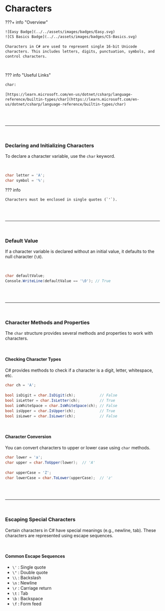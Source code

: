 # Characters

???+ info "Overview"
    
    ![Easy Badge](../../assets/images/badges/Easy.svg)
    ![CS Basics Badge](../../assets/images/badges/CS-Basics.svg)

    Characters in C# are used to represent single 16-bit Unicode characters. This includes letters, digits, punctuation, symbols, and control characters.
<br>

??? info "Useful Links"

    char:

    [https://learn.microsoft.com/en-us/dotnet/csharp/language-reference/builtin-types/char](https://learn.microsoft.com/en-us/dotnet/csharp/language-reference/builtin-types/char)

<br>

<br>

---

<br>

### Declaring and Initializing Characters

To declare a character variable, use the `char` keyword.

<br>

```csharp
char letter = 'A';
char symbol = '%';
```

??? info

    Characters must be enclosed in single quotes (`'`).

<br>

<br>

---

<br>

### Default Value

If a character variable is declared without an initial value, it defaults to the null character (`\0`).

<br>

```csharp
char defaultValue;
Console.WriteLine(defaultValue == '\0'); // True
```

<br>

<br>

---

<br>

### Character Methods and Properties

The `char` structure provides several methods and properties to work with characters.

<br>

#### Checking Character Types

C# provides methods to check if a character is a digit, letter, whitespace, etc.

```csharp
char ch = 'A';

bool isDigit = char.IsDigit(ch);           // False
bool isLetter = char.IsLetter(ch);         // True
bool isWhiteSpace = char.IsWhiteSpace(ch); // False
bool isUpper = char.IsUpper(ch);           // True
bool isLower = char.IsLower(ch);           // False
```

<br>

#### Character Conversion

You can convert characters to upper or lower case using `char` methods.

```csharp
char lower = 'a';
char upper = char.ToUpper(lower);  // 'A'

char upperCase = 'Z';
char lowerCase = char.ToLower(upperCase);  // 'z'
```

<br>

<br>

---

<br>

### Escaping Special Characters

Certain characters in C# have special meanings (e.g., newline, tab). These characters are represented using escape sequences.

<br>

#### Common Escape Sequences

- `\'` : Single quote
- `\"` : Double quote
- `\\` : Backslash
- `\n` : Newline
- `\r` : Carriage return
- `\t` : Tab
- `\b` : Backspace
- `\f` : Form feed

<br>

<br>